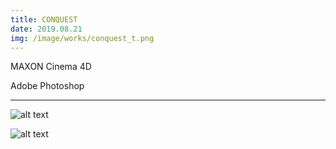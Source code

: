 ```yaml
---
title: CONQUEST
date: 2019.08.21
img: /image/works/conquest_t.png
---
```


MAXON Cinema 4D

Adobe Photoshop

<hr>

![alt text](http://drive.google.com/uc?export=view&id=1Ee_DQMvnNttZNj3cRbZhPBscvZsgMcCK)

![alt text](http://drive.google.com/uc?export=view&id=1DrmzCfwL-IUA11sAoiRKTVgwJc9WPrgg)


